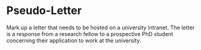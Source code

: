 # Pseudo-Letter
Mark up a letter that needs to be hosted on a university intranet. The letter is a response from a research fellow to a prospective PhD student concerning their application to work at the university.
